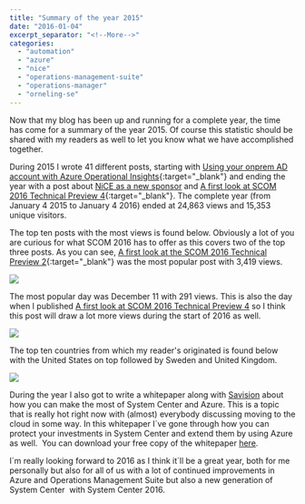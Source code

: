 ```yaml
---
title: "Summary of the year 2015"
date: "2016-01-04"
excerpt_separator: "<!--More-->"
categories: 
  - "automation"
  - "azure"
  - "nice"
  - "operations-management-suite"
  - "operations-manager"
  - "orneling-se"
---
```


Now that my blog has been up and running for a complete year, the time has come for a summary of the year 2015. Of course this statistic should be shared with my readers as well to let you know what we have accomplished together.
<!--More-->
During 2015 I wrote 41 different posts, starting with [Using your onprem AD account with Azure Operational Insights](https://blog.orneling.se/2015/01/using-your-onprem-ad-account-with-azure-operational-insights){:target="_blank"} and ending the year with a post about [NiCE as a new sponsor](https://blog.orneling.se/2015/12/new-sponsor-nice) and [A first look at SCOM 2016 Technical Preview 4](https://blog.orneling.se/2015/12/first-look-scom-2016-technical-preview-4/){:target="_blank"}. The complete year (from January 4 2015 to January 4 2016) ended at 24,863 views and 15,353 unique visitors.

The top ten posts with the most views is found below. Obviously a lot of you are curious for what SCOM 2016 has to offer as this covers two of the top three posts. As you can see, [A first look at the SCOM 2016 Technical Preview 2](https://blog.orneling.se/2015/05/a-first-look-at-the-scom-2016-technical-preview-2){:target="_blank"} was the most popular post with 3,419 views.

![](https://blog.orneling.se/assets/images/2016/01/010416_1046_Summaryofth1.png)

The most popular day was December 11 with 291 views. This is also the day when I published [A first look at SCOM 2016 Technical Preview 4](https://blog.orneling.se/2015/12/first-look-scom-2016-technical-preview-4) so I think this post will draw a lot more views during the start of 2016 as well.

![](https://blog.orneling.se/assets/images/2016/01/010416_1046_Summaryofth2.png)

The top ten countries from which my reader's originated is found below with the United States on top followed by Sweden and United Kingdom.

![](https://blog.orneling.se/assets/images/2016/01/010416_1046_Summaryofth3.png)

During the year I also got to write a whitepaper along with [Savision](http://www.savision.com) about how you can make the most of System Center and Azure. This is a topic that is really hot right now with (almost) everybody discussing moving to the cloud in some way. In this whitepaper I´ve gone through how you can protect your investments in System Center and extend them by using Azure as well.  You can download your free copy of the whitepaper [here](https://www.savision.com/resources/white-paper/free-whitepaper-make-most-cloud-microsoft-system-center-azure).

I´m really looking forward to 2016 as I think it´ll be a great year, both for me personally but also for all of us with a lot of continued improvements in Azure and Operations Management Suite but also a new generation of System Center  with System Center 2016.
